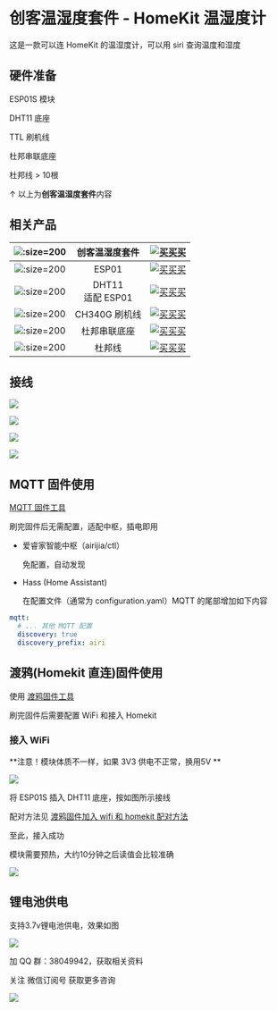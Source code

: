 # 创客温湿度套件 - HomeKit 温湿度计 

这是一款可以连 HomeKit 的温湿度计，可以用 siri 查询温度和湿度

## 硬件准备

ESP01S 模块

DHT11 底座

TTL 刷机线

杜邦串联底座

杜邦线 > 10根

↑ 以上为**创客温湿度套件**内容

## 相关产品

| ![](http://pic.airijia.com/doc/20181122164201.png ':size=200')| 创客温湿度套件 |  [![买买买](http://cdn.airijia.com/b6eca8da724952cc0251.gif ':size=150')](https://item.taobao.com/item.htm?id=577014079869) |  
|:-:|:-:|:-:|
| ![](http://pic.airijia.com/doc/20181122164130.png ':size=200')| ESP01 |  [![买买买](http://cdn.airijia.com/b6eca8da724952cc0251.gif ':size=150')](https://item.taobao.com/item.htm?id=45607865463  ) |
| ![](https://ws1.sinaimg.cn/large/007fN5Xegy1fwx3cp2h9kj30m80m8jyr.jpg ':size=200')| DHT11<br> 适配 ESP01 |  [![买买买](http://cdn.airijia.com/b6eca8da724952cc0251.gif ':size=150')](https://item.taobao.com/item.htm?id=551900769285) |
| ![](http://pic.airijia.com/doc/20181122161759.png ':size=200')| CH340G 刷机线 |  [![买买买](http://cdn.airijia.com/b6eca8da724952cc0251.gif ':size=150')](https://item.taobao.com/item.htm?id=45528507062) |
| ![](http://pic.airijia.com/doc/20181122164315.png ':size=200')| 杜邦串联底座 |  [![买买买](http://cdn.airijia.com/b6eca8da724952cc0251.gif ':size=150')](https://item.taobao.com/item.htm?id=45607601999) |
| ![](http://pic.airijia.com/doc/20181122162418.png ':size=200')| 杜邦线 |  [![买买买](http://cdn.airijia.com/b6eca8da724952cc0251.gif ':size=150')](https://item.taobao.com/item.htm?id=45608073136) |





## 接线



![](https://ws1.sinaimg.cn/large/007fN5Xegy1fv5bx6iuefj30m80m8n3p.jpg)

![](https://ws1.sinaimg.cn/large/007fN5Xegy1fv5bwq8j4vj30m80m8tim.jpg)

![](https://ws1.sinaimg.cn/large/007fN5Xegy1fv5bwad3h6j30m80m848x.jpg)

![](https://ws1.sinaimg.cn/large/007fN5Xegy1fv5bw1bjoxj30m80m8guh.jpg)




## MQTT 固件使用

[MQTT 固件工具](diy/flasher)



刷完固件后无需配置，适配中枢，插电即用


 - 爱睿家智能中枢（airijia/ctl）

    免配置，自动发现

 - Hass (Home Assistant)

   在配置文件（通常为 configuration.yaml）MQTT 的尾部增加如下内容

```yaml
mqtt:
  # ... 其他 MQTT 配置
  discovery: true
  discovery_prefix: airi
```


## 渡鸦(Homekit 直连)固件使用


使用 [渡鸦固件工具](raven/flasher)


刷完固件后需要配置 WiFi 和接入 Homekit


### 接入 WiFi

**注意！模块体质不一样，如果 3V3 供电不正常，换用5V **

![](https://ws1.sinaimg.cn/large/007fN5Xegy1fv5bvizmdkj30m80m84cm.jpg)

将 ESP01S 插入 DHT11 底座，按如图所示接线



配对方法见 [渡鸦固件加入 wifi 和 homekit 配对方法](diy/raven) 



至此，接入成功

模块需要预热，大约10分钟之后读值会比较准确

![](https://ws1.sinaimg.cn/large/007fN5Xegy1fv5bnmlz6ij30m80m81ag.jpg)




## 锂电池供电

支持3.7v锂电池供电，效果如图

![](https://ws1.sinaimg.cn/large/007fN5Xegy1fv5bn2sw5jj30m80esdsf.jpg)



加 QQ 群：38049942，获取相关资料

关注 微信订阅号 获取更多咨询

![](https://ws1.sinaimg.cn/large/007fN5Xegy1fv5c0h9du9j30by0bymxy.jpg)











